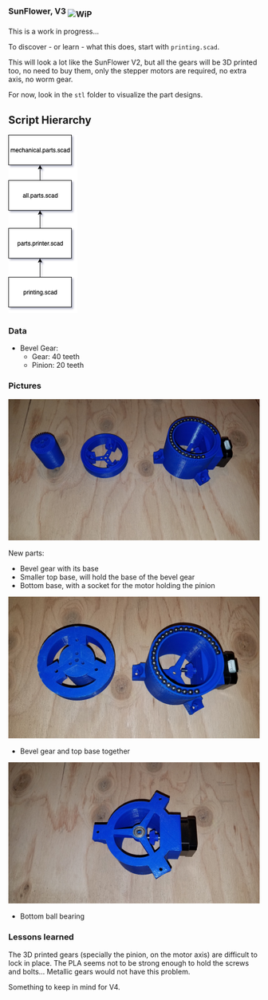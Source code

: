### SunFlower, V3 <img src="../../cone.png" alt="WiP" width="48" height="48" align="middle">
This is a work in progress...

To discover - or learn - what this does, start with `printing.scad`.

This will look a lot like the SunFlower V2, but all the gears will be 3D printed too, no need to buy them, only the stepper motors are required, no extra axis, no worm gear.

For now, look in the `stl` folder to visualize the part designs.

## Script Hierarchy

![Hierarchy](./scad.relationship.01.png)

### Data
- Bevel Gear:
	- Gear: 40 teeth
	- Pinion: 20 teeth

### Pictures

![The new parts](./images/01.3.parts.jpg)

New parts:
- Bevel gear with its base
- Smaller top base, will hold the base of the bevel gear
- Bottom base, with a socket for the motor holding the pinion

![Top assembled](./images/02.top.assembled.jpg)

- Bevel gear and top base together

![Ball bearing](./images/03.base.ball.bearing.jpg)

- Bottom ball bearing

### Lessons learned
The 3D printed gears (specially the pinion, on the motor axis) are difficult to lock in place. The PLA seems not to be strong enough to hold the screws and bolts...
Metallic gears would not have this problem.

Something to keep in mind for V4.
